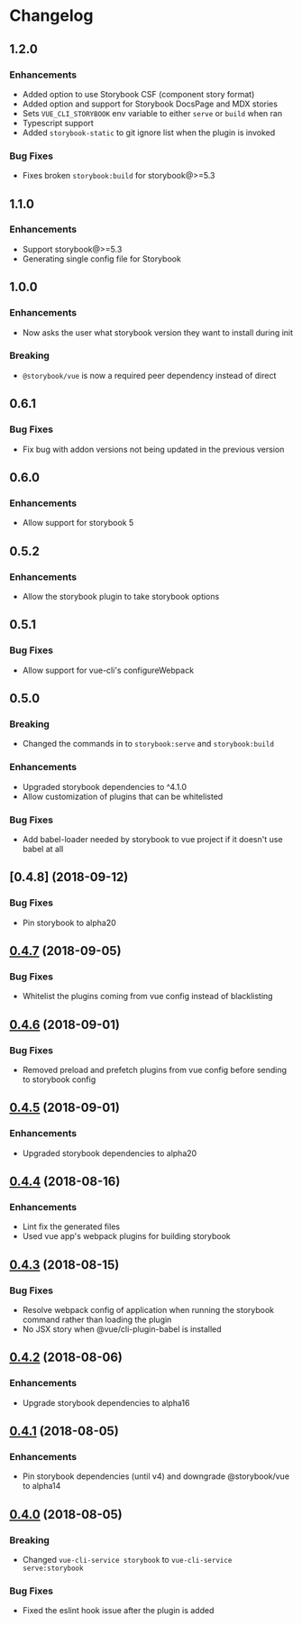 # Changelog

## 1.2.0

### Enhancements
* Added option to use Storybook CSF (component story format)
* Added option and support for Storybook DocsPage and MDX stories
* Sets `VUE_CLI_STORYBOOK` env variable to either `serve` or `build` when ran
* Typescript support
* Added `storybook-static` to git ignore list when the plugin is invoked

### Bug Fixes
* Fixes broken `storybook:build` for storybook@>=5.3

## 1.1.0

### Enhancements
* Support storybook@>=5.3
* Generating single config file for Storybook

## 1.0.0

### Enhancements
* Now asks the user what storybook version they want to install during init

### Breaking
* `@storybook/vue` is now a required peer dependency instead of direct

## 0.6.1

### Bug Fixes
* Fix bug with addon versions not being updated in the previous version

## 0.6.0

### Enhancements
* Allow support for storybook 5

## 0.5.2

### Enhancements
* Allow the storybook plugin to take storybook options

## 0.5.1

### Bug Fixes
* Allow support for vue-cli's configureWebpack

## 0.5.0

### Breaking
* Changed the commands in to `storybook:serve` and `storybook:build`

### Enhancements
* Upgraded storybook dependencies to ^4.1.0
* Allow customization of plugins that can be whitelisted

### Bug Fixes
* Add babel-loader needed by storybook to vue project if it doesn't use babel at all

## [0.4.8] (2018-09-12)

### Bug Fixes
* Pin storybook to alpha20

## [0.4.7] (2018-09-05)

### Bug Fixes
* Whitelist the plugins coming from vue config instead of blacklisting

## [0.4.6] (2018-09-01)

### Bug Fixes
* Removed preload and prefetch plugins from vue config before sending to storybook config

## [0.4.5] (2018-09-01)

### Enhancements
* Upgraded storybook dependencies to alpha20

## [0.4.4] (2018-08-16)

### Enhancements
* Lint fix the generated files
* Used vue app's webpack plugins for building storybook

## [0.4.3] (2018-08-15)

### Bug Fixes
* Resolve webpack config of application when running the storybook command rather than loading the plugin
* No JSX story when @vue/cli-plugin-babel is installed

## [0.4.2] (2018-08-06)

### Enhancements
* Upgrade storybook dependencies to alpha16

## [0.4.1] (2018-08-05)

### Enhancements
* Pin storybook dependencies (until v4) and downgrade @storybook/vue to alpha14

## [0.4.0] (2018-08-05)

### Breaking
* Changed `vue-cli-service storybook` to `vue-cli-service serve:storybook`

### Bug Fixes
* Fixed the eslint hook issue after the plugin is added

[0.4.7]: https://github.com/pksunkara/vue-cli-plugin-storybook/compare/v0.4.6...v0.4.7
[0.4.6]: https://github.com/pksunkara/vue-cli-plugin-storybook/compare/v0.4.5...v0.4.6
[0.4.5]: https://github.com/pksunkara/vue-cli-plugin-storybook/compare/v0.4.4...v0.4.5
[0.4.4]: https://github.com/pksunkara/vue-cli-plugin-storybook/compare/v0.4.3...v0.4.4
[0.4.3]: https://github.com/pksunkara/vue-cli-plugin-storybook/compare/v0.4.2...v0.4.3
[0.4.2]: https://github.com/pksunkara/vue-cli-plugin-storybook/compare/v0.4.1...v0.4.2
[0.4.1]: https://github.com/pksunkara/vue-cli-plugin-storybook/compare/v0.4.0...v0.4.1
[0.4.0]: https://github.com/pksunkara/vue-cli-plugin-storybook/compare/v0.3.0...v0.4.0
